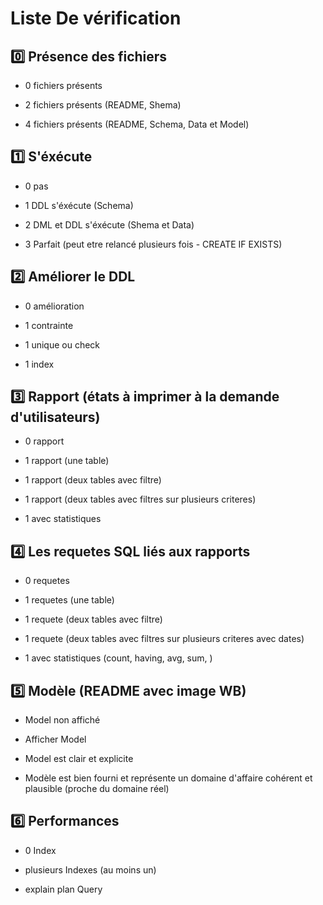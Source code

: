 # Liste De vérification

## :zero: Présence des fichiers

- 0 fichiers présents

- 2 fichiers présents (README, Shema) 

- 4 fichiers présents (README, Schema, Data et Model)

## :one: S'éxécute

- 0 pas

- 1 DDL s'éxécute (Schema)

- 2 DML et DDL s'éxécute (Shema et Data)

- 3 Parfait (peut etre relancé plusieurs fois - CREATE IF EXISTS)


## :two: Améliorer le DDL

- 0 amélioration

- 1 contrainte

- 1 unique ou check

- 1 index

## :three: Rapport (états à imprimer à la demande d'utilisateurs)

- 0 rapport

- 1 rapport (une table)

- 1 rapport (deux tables avec filtre)

- 1 rapport (deux tables avec filtres sur plusieurs criteres)

- 1 avec statistiques 

## :four: Les requetes SQL liés aux rapports

- 0 requetes

- 1 requetes (une table)

- 1 requete (deux tables avec filtre)

- 1 requete (deux tables avec filtres sur plusieurs criteres avec dates)

- 1 avec statistiques (count, having, avg, sum,  )


## :five: Modèle (README avec image WB)

- Model non affiché

- Afficher Model

- Model est clair et explicite

- Modèle est bien fourni et représente un domaine d'affaire cohérent et plausible (proche du domaine réel)

## :six: Performances

- 0 Index

- plusieurs Indexes (au moins un)

- explain plan Query
